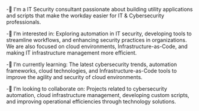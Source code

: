 -👋 I'm a IT Security consultant passionate about building utility applications and scripts that make the workday easier for IT & Cybersecurity professionals. 

-👀 I’m interested in: Exploring automation in IT security, developing tools to streamline workflows, and enhancing security practices in organizations. We are also focused on cloud environments, Infrastructure-as-Code, and making IT infrastructure management more efficient.

-🌱 I’m currently learning: The latest cybersecurity trends, automation frameworks, cloud technologies, and Infrastructure-as-Code tools to improve the agility and security of cloud environments.

-💞️ I’m looking to collaborate on: Projects related to cybersecurity automation, cloud infrastructure management, developing custom scripts, and improving operational efficiencies through technology solutions.

<!---
TMG-Devs/TMG-Devs is a ✨ special ✨ repository because its `README.md` (this file) appears on your GitHub profile.
You can click the Preview link to take a look at your changes.
--->
